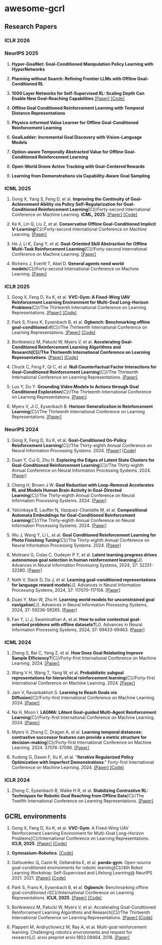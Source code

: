 # awesome-gcrl

## Research Papers

### ICLR 2026

### NeurIPS 2025

1. **Hyper-GoalNet: Goal-Conditioned Manipulation Policy Learning with HyperNetworks**

2. **Planning without Search: Refining Frontier LLMs with Offline Goal-Conditioned RL**

3. **1000 Layer Networks for Self-Supervised RL: Scaling Depth Can Enable New Goal-Reaching Capabilities** [[Paper]](http://arxiv.org/abs/2503.14858) [[Code]](https://github.com/wang-kevin3290/scaling-crl)

4. **Offline Goal Conditioned Reinforcement Learning with Temporal Distance Representations**

5. **Physics-informed Value Learner for Offline Goal-Conditioned Reinforcement Learning**

6. **GoalLadder: Incremental Goal Discovery with Vision-Language Models**

7. **Option-aware Temporally Abstracted Value for Offline Goal-Conditioned Reinforcement Learning**

8. **Open-World Drone Active Tracking with Goal-Centered Rewards**

9. **Learning from Demonstrations via Capability-Aware Goal Sampling**

### ICML 2025

1. Gong X, Yang S, Feng D, et al. **Improving the Continuity of Goal-Achievement Ability via Policy Self-Regularization for Goal-Conditioned Reinforcement Learning**[C]//Forty-second International Conference on Machine Learning. **ICML, 2025**. [[Paper]](https://openreview.net/forum?id=xPMDwGL1TT) [[Code]](https://github.com/GongXudong/fly-craft-examples)

2. Ke K, Lin Q, Liu Z, et al. **Conservative Offline Goal-Conditioned Implicit V-Learning**[C]//Forty-second International Conference on Machine Learning. [[Paper]](https://openreview.net/forum?id=5ryn8tYWHL)

3. He J, Li K, Zang Y, et al. **Goal-Oriented Skill Abstraction for Offline Multi-Task Reinforcement Learning**[C]//Forty-second International Conference on Machine Learning. [[Paper]](https://openreview.net/forum?id=ZeetWz8zbG)

4. Richens J, Everitt T, Abel D. **General agents need world models**[C]//Forty-second International Conference on Machine Learning. [[Paper]](https://openreview.net/forum?id=dlIoumNiXt)

### ICLR 2025

1. Gong X, Feng D, Xu K, et al. **VVC-Gym: A Fixed-Wing UAV Reinforcement Learning Environment for Multi-Goal Long-Horizon Problems**[C]//The Thirteenth International Conference on Learning Representations. [[Paper]](https://openreview.net/pdf?id=5xSRg3eYZz) [[Code]](https://github.com/GongXudong/fly-craft)

2. Park S, Frans K, Eysenbach B, et al. **Ogbench: Benchmarking offline goal-conditioned rl**[C]//The Thirteenth International Conference on Learning Representations. [[Paper]](https://openreview.net/forum?id=M992mjgKzI) [[Code]](https://github.com/seohongpark/ogbench)

3. Bortkiewicz M, Pałucki W, Myers V, et al. **Accelerating Goal-Conditioned Reinforcement Learning Algorithms and Research[C]//The Thirteenth International Conference on Learning Representations**. [[Paper]](https://openreview.net/forum?id=4gaySj8kvX) [[Code]](https://github.com/MichalBortkiewicz/JaxGCRL)

4. Chuck C, Feng F, Qi C, et al. **Null Counterfactual Factor Interactions for Goal-Conditioned Reinforcement Learning**[C]//The Thirteenth International Conference on Learning Representations. [[Paper]](https://openreview.net/forum?id=2uPZ4aX1VV)

5. Luo Y, Du Y. **Grounding Video Models to Actions through Goal Conditioned Exploration**[C]//The Thirteenth International Conference on Learning Representations. [[Paper]](https://openreview.net/forum?id=G6dMvRuhFr)

6. Myers V, Ji C, Eysenbach B. **Horizon Generalization in Reinforcement Learning**[C]//The Thirteenth International Conference on Learning Representations. [[Paper]](https://openreview.net/forum?id=BH8Nrt2dPf)

### NeurIPS 2024

1. Gong X, Feng D, Xu K, et al. **Goal-Conditioned On-Policy Reinforcement Learning**[C]//The Thirty-eighth Annual Conference on Neural Information Processing Systems. 2024. [[Paper]](https://openreview.net/forum?id=KP7EUORJYI) [[Code]](https://github.com/GongXudong/GCPO)

2. Duan Y, Cui G, Zhu H. **Exploring the Edges of Latent State Clusters for Goal-Conditioned Reinforcement Learning**[C]//The Thirty-eighth Annual Conference on Neural Information Processing Systems. 2024. [[Paper]](https://openreview.net/forum?id=9hKN99RNdR)

3. Cheng H, Brown J W. **Goal Reduction with Loop-Removal Accelerates RL and Models Human Brain Activity in Goal-Directed Learning**[C]//The Thirty-eighth Annual Conference on Neural Information Processing Systems. 2024. [[Paper]](https://openreview.net/forum?id=Y0EfJJeb4V)

4. Yalcinkaya B, Lauffer N, Vazquez-Chanlatte M, et al. **Compositional Automata Embeddings for Goal-Conditioned Reinforcement Learning**[C]//The Thirty-eighth Annual Conference on Neural Information Processing Systems. 2024. [[Paper]](https://openreview.net/forum?id=6KDZHgrDhG)

5. Wu J, Wang Y, Li L, et al. **Goal Conditioned Reinforcement Learning for Photo Finishing Tuning**[C]//The Thirty-eighth Annual Conference on Neural Information Processing Systems. 2024. [[Paper]](https://openreview.net/forum?id=4kVHI2uXRE)

6. Molinaro G, Colas C, Oudeyer P Y, et al. **Latent learning progress drives autonomous goal selection in human reinforcement learning**[J]. Advances in Neural Information Processing Systems, 2024, 37: 32251-32280. [[Paper]](https://openreview.net/forum?id=GbqzN9HiUC)

7. Nath V, Slack D, Da J, et al. **Learning goal-conditioned representations for language reward models**[J]. Advances in Neural Information Processing Systems, 2024, 37: 117070-117108. [[Paper]](https://openreview.net/forum?id=Swh8LxuycA)

8. Duan Y, Mao W, Zhu H. **Learning world models for unconstrained goal navigation**[J]. Advances in Neural Information Processing Systems, 2024, 37: 59236-59265. [[Paper]](https://openreview.net/forum?id=aYqTwcDlCG)

9. Fan Y, Li J, Swaminathan A, et al. **How to solve contextual goal-oriented problems with offline datasets?**[J]. Advances in Neural Information Processing Systems, 2024, 37: 99433-99463. [[Paper]](https://openreview.net/forum?id=Ku31aRq3sW)

### ICML 2024

1. Zheng S, Bai C, Yang Z, et al. **How Does Goal Relabeling Improve Sample Efficiency?**[C]//Forty-first International Conference on Machine Learning. 2024. [[Paper]](https://openreview.net/forum?id=99UFZV2VpU)

2. Wang V H, Wang T, Yang W, et al. **Probabilistic subgoal representations for hierarchical reinforcement learning**[C]//Forty-first International Conference on Machine Learning. 2024. [[Paper]](https://openreview.net/forum?id=b6AwZauZPV)

3. Jain V, Ravanbakhsh S. **Learning to Reach Goals via Diffusion**[C]//Forty-first International Conference on Machine Learning. 2024. [[Paper]](https://openreview.net/forum?id=9jMoHuqjfg)

4. Na H, Moon I. **LAGMA: LAtent Goal-guided Multi-Agent Reinforcement Learning**[C]//Forty-first International Conference on Machine Learning. 2024. [[Paper]](https://openreview.net/forum?id=gtYdvSGMYV)

5. Myers V, Zheng C, Dragan A, et al. **Learning temporal distances: contrastive successor features can provide a metric structure for decision-making**[C]//Forty-first International Conference on Machine Learning. 2024. 37076-37096. [[Paper]](https://openreview.net/forum?id=xQiYCmDrjp)

6. Xudong G, Dawei F, Xu K, et al. "**Iterative Regularized Policy Optimization with Imperfect Demonstrations**." Forty-first International Conference on Machine Learning. 2024. [[Paper]](https://openreview.net/pdf?id=Gp5F6qzwGK) [[Code]](https://github.com/GongXudong/IRPO)

### ICLR 2024

1. Zheng C, Eysenbach B, Walke H R, et al. **Stabilizing Contrastive RL: Techniques for Robotic Goal Reaching from Offline Data**[C]//The Twelfth International Conference on Learning Representations. [[Paper]](https://openreview.net/forum?id=Xkf2EBj4w3)

## GCRL environments

1. Gong X, Feng D, Xu K, et al. **VVC-Gym**: A Fixed-Wing UAV Reinforcement Learning Environment for Multi-Goal Long-Horizon Problems[C]//International Conference on Learning Representations. **ICLR, 2025**. [[Paper]](https://openreview.net/pdf?id=5xSRg3eYZz) [[Code]](https://github.com/GongXudong/fly-craft)

2. **Gymnasium-Robotics**. [[Code]](https://github.com/Farama-Foundation/Gymnasium-Robotics)

3. Gallouédec Q, Cazin N, Dellandréa E, et al. **panda-gym**: Open-source goal-conditioned environments for robotic learning[C]//4th Robot Learning Workshop: Self-Supervised and Lifelong Learning@ NeurIPS 2021. 2021. [[Paper]](https://arxiv.org/pdf/2106.13687) [[Code]](https://github.com/qgallouedec/panda-gym)

4. Park S, Frans K, Eysenbach B, et al. **Ogbench**: Benchmarking offline goal-conditioned rl[C]//International Conference on Learning Representations. **ICLR, 2025**. [[Paper]](https://openreview.net/forum?id=M992mjgKzI) [[Code]](https://github.com/seohongpark/ogbench)

5. Bortkiewicz M, Pałucki W, Myers V, et al. Accelerating Goal-Conditioned Reinforcement Learning Algorithms and Research[C]//The Thirteenth International Conference on Learning Representations. [[Paper]](https://openreview.net/forum?id=4gaySj8kvX) [[Code]](https://github.com/MichalBortkiewicz/JaxGCRL)

6. Plappert M, Andrychowicz M, Ray A, et al. Multi-goal reinforcement learning: Challenging robotics environments and request for research[J]. arxiv preprint arxiv:1802.09464, 2018. [[Paper]](https://arxiv.org/abs/1802.09464)
